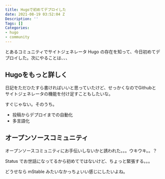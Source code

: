 ```yaml
---
title: Hugoで初めてデプロイした
date: 2021-08-19 03:52:04 Z
Description: ''
Tags: []
Categories:
- hugo
- community
---
```


とあるコミュニティでサイトジェネレータ Hugo の存在を知って、今日初めてデプロイした。次にやることは、、、

<!--more-->

## Hugoをもっと詳しく

日記をただひたすら書ければいいと思っていたけど、せっかくなのでGithubとサイトジェネレータの機能を付け足すこともしたいな。

すぐじゃない。そのうち。

- 投稿からデプロイまでの自動化
- 多言語化

## オープンソースコミュニティ

オープンソースコミュニティにお手伝いしないかと誘われた。。。ウキウキ。。？

Status でお世話になってるから初めてではないけど、ちょっと緊張する。。。

どうせなら mStable みたいなかっちょいい感じにしたいよね。
